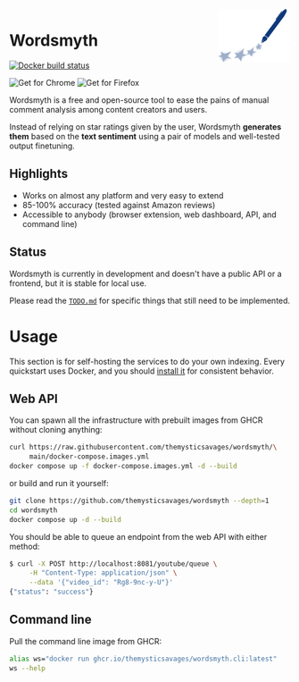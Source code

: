 <img src="./media/logo.svg" width=130 align=right />

# Wordsmyth

[![Docker build status](https://github.com/themysticsavages/wordsmyth/workflows/Docker%20build/badge.svg)](https://github.com/themysticsavages/wordsmyth/actions/)

![Get for Chrome](https://img.shields.io/static/v1?message=Get%20for%20Chrome&logo=google-chrome&labelColor=5c5c5c&color=5c5c5c&logoColor=white&label=%20)
![Get for Firefox](https://img.shields.io/static/v1?message=Get%20for%20Firefox&logo=firefox&labelColor=5c5c5c&color=5c5c5c&label=%20&logoColor=white)

Wordsmyth is a free and open-source tool to ease the pains of manual comment analysis among content creators and users.

Instead of relying on star ratings given by the user, Wordsmyth **generates them** based on the **text sentiment** using a pair of models and well-tested output finetuning.

## Highlights

- Works on almost any platform and very easy to extend
- 85-100% accuracy (tested against Amazon reviews)
- Accessible to anybody (browser extension, web dashboard, API, and command line)

## Status

Wordsmyth is currently in development and doesn't have a public API or a frontend, but it is stable for local use.

Please read the [`TODO.md`](./TODO.md) for specific things that still need to be implemented.

# Usage

This section is for self-hosting the services to do your own indexing. Every quickstart uses Docker, and you should [install it](https://docs.docker.com/engine/install/) for consistent behavior.

## Web API

You can spawn all the infrastructure with prebuilt images from GHCR without cloning anything:

```bash
curl https://raw.githubusercontent.com/themysticsavages/wordsmyth/\
     main/docker-compose.images.yml
docker compose up -f docker-compose.images.yml -d --build
```

or build and run it yourself:

```bash
git clone https://github.com/themysticsavages/wordsmyth --depth=1
cd wordsmyth
docker compose up -d --build
```

You should be able to queue an endpoint from the web API with either method:

```bash
$ curl -X POST http://localhost:8081/youtube/queue \
     -H "Content-Type: application/json" \
     --data '{"video_id": "Rg8-9nc-y-U"}'
{"status": "success"}
```

## Command line

Pull the command line image from GHCR:

```bash
alias ws="docker run ghcr.io/themysticsavages/wordsmyth.cli:latest"
ws --help
```
